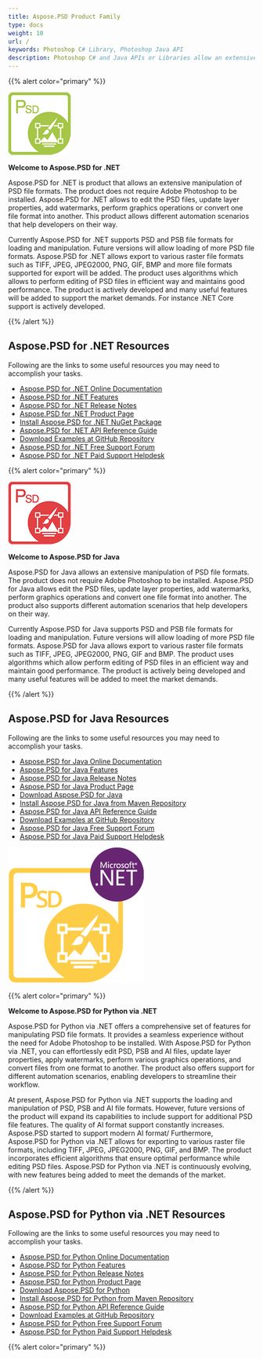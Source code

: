 ```yaml
---
title: Aspose.PSD Product Family
type: docs
weight: 10
url: /
keywords: Photoshop C# Library, Photoshop Java API
description: Photoshop C# and Java APIs or Libraries allow an extensive manipulation of PSD file formats. The products do not require Adobe Photoshop to be installed and support PSD and PSB file formats for loading, manipulation and converting them to various raster file formats such as TIFF, JPEG, JPEG2000, PNG, GIF and BMP.
---
```


{{% alert color="primary" %}} 

**![Aspose.PSD for .NET Product Logo](home_1.png)**

**Welcome to Aspose.PSD for .NET**

Aspose.PSD for .NET is product that allows an extensive manipulation of PSD file formats. The product does not require Adobe Photoshop to be installed. Aspose.PSD for .NET allows to edit the PSD files, update layer properties, add watermarks, perform graphics operations or convert one file format into another. This product allows different automation scenarios that help developers on their way.

Currently Aspose.PSD for .NET supports PSD and PSB file formats for loading and manipulation. Future versions will allow loading of more PSD file formats. Aspose.PSD for .NET allows export to various raster file formats such as TIFF, JPEG, JPEG2000, PNG, GIF, BMP and more file formats supported for export will be added. The product uses algorithms which allows to perform editing of PSD files in efficient way and maintains good performance. The product is actively developed and many useful features will be added to support the market demands. For instance .NET Core support is actively developed.

{{% /alert %}} 

## **Aspose.PSD for .NET Resources**

Following are the links to some useful resources you may need to accomplish your tasks.

- [Aspose.PSD for .NET Online Documentation](/psd/net/)
- [Aspose.PSD for .NET Features](/psd/net/features/)
- [Aspose.PSD for .NET Release Notes](/psd/net/release-notes/)
- [Aspose.PSD for .NET Product Page](https://products.aspose.com/psd/net)
- [Install Aspose.PSD for .NET NuGet Package](https://www.nuget.org/packages/Aspose.PSD/)
- [Aspose.PSD for .NET API Reference Guide](https://reference.aspose.com/net/psd)
- [Download Examples at GitHub Repository](https://github.com/aspose-psd/Aspose.PSD-for-.NET)
- [Aspose.PSD for .NET Free Support Forum](https://forum.aspose.com/c/psd)
- [Aspose.PSD for .NET Paid Support Helpdesk](https://helpdesk.aspose.com/)

{{% alert color="primary" %}} 

**![Aspose.PSD for Java Product Logo](aspose-psd-for-java-home_1.png)**

**Welcome to Aspose.PSD for Java**

Aspose.PSD for Java allows an extensive manipulation of PSD file formats. The product does not require Adobe Photoshop to be installed. Aspose.PSD for Java allows edit the PSD files, update layer properties, add watermarks, perform graphics operations and convert one file format into another. The product also supports different automation scenarios that help developers on their way.

Currently Aspose.PSD for Java supports PSD and PSB file formats for loading and manipulation. Future versions will allow loading of more PSD file formats. Aspose.PSD for Java allows export to various raster file formats such as TIFF, JPEG, JPEG2000, PNG, GIF and BMP. The product uses algorithms which allow perform editing of PSD files in an efficient way and maintain good performance. The product is actively being developed and many useful features will be added to meet the market demands.

{{% /alert %}} 

## **Aspose.PSD for Java Resources**

Following are the links to some useful resources you may need to accomplish your tasks.

- [Aspose.PSD for Java Online Documentation](/psd/java/)
- [Aspose.PSD for Java Features](/psd/java/features/)
- [Aspose.PSD for Java Release Notes](/psd/java/release-notes/)
- [Aspose.PSD for Java Product Page](https://products.aspose.com/psd/java)
- [Download Aspose.PSD for Java](https://repository.aspose.com/webapp/#/artifacts/browse/tree/General/repo/com/aspose/aspose-psd)
- [Install Aspose.PSD for Java from Maven Repository](/psd/java/installation/)
- [Aspose.PSD for Java API Reference Guide](https://reference.aspose.com/java/psd)
- [Download Examples at GitHub Repository](https://github.com/aspose-psd/Aspose.PSD-for-Java)
- [Aspose.PSD for Java Free Support Forum](https://forum.aspose.com/c/psd)
- [Aspose.PSD for Java Paid Support Helpdesk](https://helpdesk.aspose.com/)

![Aspose.PSD for Python via .NET Product Logo](aspose-psd-for-python-home_1.png)

{{% alert color="primary" %}} 

**Welcome to Aspose.PSD for Python via .NET**

Aspose.PSD for Python via .NET offers a comprehensive set of features for manipulating PSD file formats. It provides a seamless experience without the need for Adobe Photoshop to be installed. With Aspose.PSD for Python via .NET, you can effortlessly edit PSD, PSB and AI files, update layer properties, apply watermarks, perform various graphics operations, and convert files from one format to another. The product also offers support for different automation scenarios, enabling developers to streamline their workflow.

At present, Aspose.PSD for Python via .NET supports the loading and manipulation of PSD, PSB and AI file formats. However, future versions of the product will expand its capabilities to include support for additional PSD file features. The quality of AI format support constantly increases. Aspose.PSD started to support modern AI format/ Furthermore, Aspose.PSD for Python via .NET allows for exporting to various raster file formats, including TIFF, JPEG, JPEG2000, PNG, GIF, and BMP. The product incorporates efficient algorithms that ensure optimal performance while editing PSD files. Aspose.PSD for Python via .NET is continuously evolving, with new features being added to meet the demands of the market.

{{% /alert %}} 

## **Aspose.PSD for Python via .NET Resources**

Following are the links to some useful resources you may need to accomplish your tasks.

- [Aspose.PSD for Python Online Documentation](/psd/python-net/)
- [Aspose.PSD for Python Features](/psd/python-net/features/)
- [Aspose.PSD for Python Release Notes](/psd/python-net/release-notes/)
- [Aspose.PSD for Python Product Page](https://products.aspose.com/psd/python-net)
- [Download Aspose.PSD for Python](https://repository.aspose.com/webapp/#/artifacts/browse/tree/General/repo/com/aspose/aspose-psd)
- [Install Aspose.PSD for Python from Maven Repository](/psd/python-net/installation/)
- [Aspose.PSD for Python API Reference Guide](https://reference.aspose.com/python-net/psd)
- [Download Examples at GitHub Repository](https://github.com/aspose-psd/Aspose.PSD-for-Python-Net)
- [Aspose.PSD for Python Free Support Forum](https://forum.aspose.com/c/psd)
- [Aspose.PSD for Python Paid Support Helpdesk](https://helpdesk.aspose.com/)

{{% alert color="primary" %}} 

